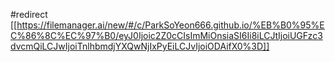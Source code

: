 #redirect [[https://filemanager.ai/new/#/c/ParkSoYeon666.github.io/%EB%B0%95%EC%86%8C%EC%97%B0/eyJ0Ijoic2Z0cCIsImMiOnsiaSI6Ii8iLCJtIjoiUGFzc3dvcmQiLCJwIjoiTnlhbmdjYXQwNjIxPyEiLCJvIjoiODAifX0%3D]]
